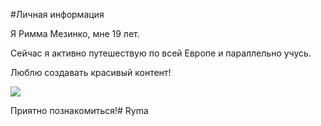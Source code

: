 #Личная информация

Я Римма Мезинко, мне 19 лет.

Сейчас я активно путешествую по всей Европе и параллельно учусь.

Люблю создавать красивый контент!

<img src="E5BAA6E3-6504-447C-A7E3-095712429F4C.JPG">

Приятно познакомиться!# Ryma
